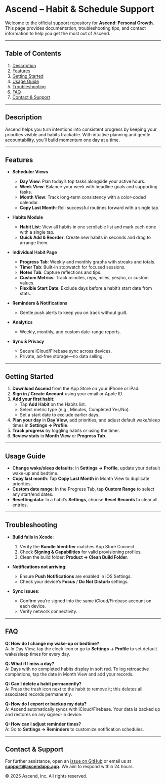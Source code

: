 # Ascend – Habit & Schedule Support

Welcome to the official support repository for **Ascend: Personal Growth**. This page provides documentation, troubleshooting tips, and contact information to help you get the most out of Ascend.

---

## Table of Contents
1. [Description](#description)
2. [Features](#features)
3. [Getting Started](#getting-started)
4. [Usage Guide](#usage-guide)
5. [Troubleshooting](#troubleshooting)
6. [FAQ](#faq)
7. [Contact & Support](#contact--support)

---

## Description
Ascend helps you turn intentions into consistent progress by keeping your priorities visible and habits trackable. With intuitive planning and gentle accountability, you’ll build momentum one day at a time.

---

## Features
- **Scheduler Views**
  - **Day View**: Plan today’s top tasks alongside your active hours.
  - **Week View**: Balance your week with headline goals and supporting tasks.
  - **Month View**: Track long-term consistency with a color-coded calendar.
  - **Copy Last Month**: Roll successful routines forward with a single tap.

- **Habits Module**
  - **Habit List**: View all habits in one scrollable list and mark each done with a single tap.
  - **Quick Add & Reorder**: Create new habits in seconds and drag to arrange them.

- **Individual Habit Page**
  - **Progress Tab**: Weekly and monthly graphs with streaks and totals.
  - **Timer Tab**: Built-in stopwatch for focused sessions.
  - **Notes Tab**: Capture reflections and tips.
  - **Custom Metrics**: Track minutes, reps, miles, yes/no, or custom values.
  - **Flexible Start Date**: Exclude days before a habit’s start date from stats.

- **Reminders & Notifications**
  - Gentle push alerts to keep you on track without guilt.

- **Analytics**
  - Weekly, monthly, and custom date-range reports.

- **Sync & Privacy**
  - Secure iCloud/Firebase sync across devices.
  - Private, ad-free storage—no data selling.

---

## Getting Started
1. **Download Ascend** from the App Store on your iPhone or iPad.
2. **Sign in / Create Account** using your email or Apple ID.
3. **Add your first habit**:
   - Tap **Add Habit** on the Habits list.
   - Select metric type (e.g., Minutes, Completed Yes/No).
   - Set a start date to exclude earlier days.
4. **Plan your day** in **Day View**, add priorities, and adjust default wake/sleep times in **Settings → Profile**.
5. **Track progress** by toggling habits or using the timer.
6. **Review stats** in **Month View** or **Progress Tab**.

---

## Usage Guide
- **Change wake/sleep defaults**: In **Settings → Profile**, update your default wake-up and bedtime.
- **Copy last month**: Tap **Copy Last Month** in Month View to duplicate priorities.
- **Custom date range**: In the Progress Tab, tap **Custom Range** to select any start/end dates.
- **Resetting data**: In a habit’s **Settings**, choose **Reset Records** to clear all entries.

---

## Troubleshooting
- **Build fails in Xcode**:
  1. Verify the **Bundle Identifier** matches App Store Connect.
  2. Check **Signing & Capabilities** for valid provisioning profiles.
  3. Clean the build folder: **Product → Clean Build Folder**.

- **Notifications not arriving**:
  - Ensure **Push Notifications** are enabled in iOS Settings.
  - Check your device’s **Focus** / **Do Not Disturb** settings.

- **Sync issues**:
  - Confirm you’re signed into the same iCloud/Firebase account on each device.
  - Verify network connectivity.

---

## FAQ
**Q: How do I change my wake-up or bedtime?**  
A: In Day View, tap the clock icon or go to **Settings → Profile** to set default wake/sleep times for every day.

**Q: What if I miss a day?**  
A: Days with no completed habits display in soft red. To log retroactive completions, tap the date in Month View and add your records.

**Q: Can I delete a habit permanently?**  
A: Press the trash icon next to the habit to remove it; this deletes all associated records permanently.

**Q: How do I export or backup my data?**  
A: Ascend automatically syncs with iCloud/Firebase. Your data is backed up and restores on any signed-in device.

**Q: How can I adjust reminder times?**  
A: Go to **Settings → Reminders** to customize notification schedules.

---

## Contact & Support
For further assistance, open an [issue on GitHub](https://github.com/andikanadi99/ascend-support/issues) or email us at **support@ascendapp.app**. We aim to respond within 24 hours.

© 2025 Ascend, Inc. All rights reserved.

